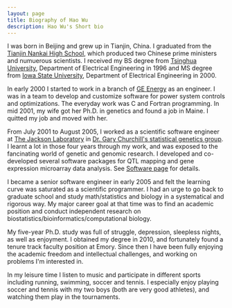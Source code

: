 ```yaml
---
layout: page
title: Biography of Hao Wu
description: Hao Wu's Short bio
---
```


I was born in Beijing and grew up in Tianjin, China. 
I graduated from the <a href="http://www.nkzx.cn/">Tianjin Nankai High School</a>, 
which produced two Chinese prime ministers and numuerous scientists. 
I received my BS degree from
<a href="http://www.tsinghua.edu.cn/eng/index.html">Tsinghua University</a>,
Department of Electrical Engineering in 1996 and MS degree
from <A href="http://www.iastate.edu/">Iowa State University</A>,
Department of Electrical Engineering in 2000.
<p>
In early 2000 I started to work in a branch of 
<a href="http://www.gepower.com/">GE Energy</a>
as an engineer. I was in a team to develop and customize software
for power system controls and optimizations. 
The everyday work was C and Fortran programming. 
In mid 2001, my wife got her Ph.D. in genetics and
found a job in Maine. I quitted my job and moved with her.
<p>
From July 2001 to August 2005,
I worked as a scientific software engineer 
at <a href="http://www.jax.org">The Jackson Laboratory</a>
in <a href="https://www.jax.org/research-and-faculty/research-labs/the-churchill-lab">
Dr. Gary Churchill's statistical genetics group</a>. 
I learnt a lot in those four
years through my work, and was exposed to the fancinating
world of genetic and genomic research. 
I developed and co-developed
several software packages for QTL mapping and gene expression microarray
data analysis. See <a href="software.html">Software page</a> for details.
<p>
I became a senior software engineer in early
2005 and felt the learning curve was saturated as a scientific programmer.
I had an urge to go back to graduate school and
study math/statistics and biology in a systematical and rigorous way. 
My major career goal at that time was to find an 
academic position and conduct independent research on
biostatistics/bioinformatics/computational biology. 
<p>
My five-year Ph.D. study was full of struggle, depression, sleepless nights, 
as well as enjoyment. I obtained my degree in 2010, and fortunately found a tenure track faculty position at Emory. 
Since then I have been fully enjoying the academic freedom and 
intellectual challenges, and working on problems I'm interested in.


<p>
In my leisure time I listen to music and participate in
different sports including running, swimming, soccer and tennis.
I especially enjoy playing soccer and tennis with my
two boys (both are very good athletes), and watching them play in the tournaments. 

<!-- <a href="http://www.youtube.com/watch?v=8qjc7uzjPmc">watching them play games</a>. -->

